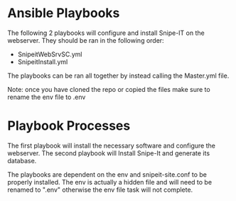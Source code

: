 # Ansible Playbooks

The following 2 playbooks will configure and install Snipe-IT on the webserver. They should be ran in the following order:

- SnipeitWebSrvSC.yml
- SnipeitInstall.yml

The playbooks can be ran all together by instead calling the Master.yml file.

Note: once you have cloned the repo or copied the files make sure to rename the env file to .env

# Playbook Processes

The first playbook will install the necessary software and configure the webserver.
The second playbook will Install Snipe-It and generate its database.

The playbooks are dependent on the env and snipeit-site.conf to be properly installed. The env is actually a hidden file and will need to be renamed to ".env" otherwise the env file task will not complete. 

